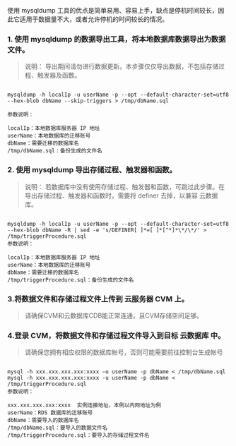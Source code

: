 使用 mysqldump 工具的优点是简单易用、容易上手，缺点是停机时间较长，因此它适用于数据量不大，或者允许停机的时间较长的情况。

###  1. 使用 mysqldump 的数据导出工具，将本地数据库数据导出为数据文件。

> 说明： 导出期间请勿进行数据更新。本步骤仅仅导出数据，不包括存储过程、触发器及函数。

```
	
mysqldump -h localIp -u userName -p --opt --default-character-set=utf8 --hex-blob dbName --skip-triggers > /tmp/dbName.sql

参数说明：

localIp：本地数据库服务器 IP 地址
userName：本地数据库的迁移账号
dbName：需要迁移的数据库名
/tmp/dbName.sql：备份生成的文件名
```

### 2. 使用 mysqldump 导出存储过程、触发器和函数。

> 说明： 若数据库中没有使用存储过程、触发器和函数，可跳过此步骤。在导出存储过程、触发器和函数时，需要将 definer 去掉，以兼容 云数据库。

```

mysqldump -h localIp -u userName -p --opt --default-character-set=utf8 --hex-blob dbName -R | sed -e 's/DEFINER[ ]*=[ ]*[^*]*\*/\*/' > /tmp/triggerProcedure.sql
参数说明：

localIp：本地数据库服务器 IP 地址  
userName：本地数据库的迁移账号  
dbName：需要迁移的数据库名  
/tmp/triggerProcedure.sql：备份生成的文件名  
```

### 3.将数据文件和存储过程文件上传到 云服务器 CVM 上。
> 请确保CVM和云数据库CDB能正常连通，且CVM存储空间足够。

### 4.登录 CVM，将数据文件和存储过程文件导入到目标 云数据库 中。

> 请确保您拥有相应权限的数据库帐号，否则可能需要前往控制台生成帐号

```

mysql -h xxx.xxx.xxx.xxx:xxxx –u userName -p dbName < /tmp/dbName.sql
mysql -h xxx.xxx.xxx.xxx:xxxx -u userName -p dbName < /tmp/triggerProcedure.sql
参数说明：

xxx.xxx.xxx.xxx:xxxx  实例连接地址，本例以内网地址为例
userName：RDS 数据库的迁移账号
dbName：需要导入的数据库名
/tmp/dbName.sql：要导入的数据文件名
/tmp/triggerProcedure.sql：要导入的存储过程文件名
```